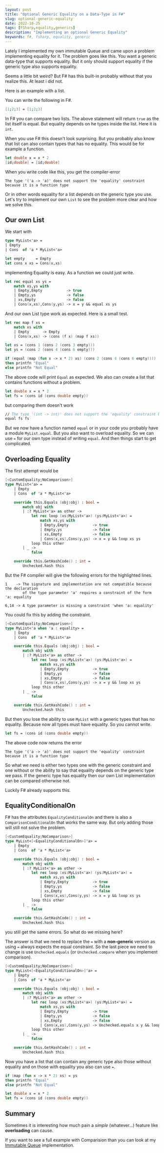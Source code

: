 ```yaml
---
layout: post
title: "Optional Generic Equality on a Data-Type in F#"
slug: optional-generic-equality
date: 2022-10-25
tags: [FSharp,equality,generics]
description: "Implementing an optional Generic Equality"
keywords: f#, fsharp, equality, generic
---
```


Lately I implemented my own immutable Queue and came upon a problem
implementing equality for it. The problem goes like this. You want
a generic data-type that supports equality. But it only should support
equality if the generic type also supports equality.

Seems a little bit weird? But F# has this built-in probably without that
you realize this. At least i did not.

Here is an example with a list.

You can write the following in F#.

```fsharp
[1;2;3] = [1;2;3]
```

In F# you can compare two lists. The above statement will return `true` as the list itself
is equal. But equality depends on he types inside the list. Here it is `int`.

When you use F# this doesn't look surprising. But you probably also know that list can also
contain types that has no equality. This would be for example a function.

```fsharp
let double x = x * 2
[id;double] = [id;double]
```

When you write code like this, you get the compiler-error

    The type '('a -> 'a)' does not support the 'equality' constraint because it is a function type

Or in other words equality for a list depends on the generic type you use. Let's try to implement
our own `List` to see the problem more clear and how we solve this.

## Our own List

We start with

```fsharp
type MyList<'a> =
| Empty
| Cons  of 'a * MyList<'a>

let empty     = Empty
let cons x xs = Cons(x,xs)
```

implementing Equality is easy. As a function we could just write.

```fsharp
let rec equal xs ys =
    match xs,ys with
    | Empty,Empty           -> true
    | Empty,ys              -> false
    | xs,Empty              -> false
    | Cons(x,xs),Cons(y,ys) -> x = y && equal xs ys
```

And our own List type work as expected. Here is a small test.

```fsharp
let rec map f xs =
    match xs with
    | Empty      -> Empty
    | Cons(x,xs) -> (cons (f x) (map f xs))

let xs = (cons 1 (cons 2 (cons 3 empty)))
let ys = (cons 2 (cons 4 (cons 6 empty)))

if (equal (map (fun x -> x * 2) xs) (cons 2 (cons 4 (cons 6 empty))))
then printfn "Equal"
else printfn "Not Equal"
```

The above code will print `Equal` as expected. We also can create a
list that contains functions without a problem.

```fsharp
let double x = x * 2
let fs = (cons id (cons double empty))
```

but comparing them doesn't work

```fsharp
// The type '(int -> int)' does not support the 'equality' constraint because it is a function type
equal fs fs
```

But we now have a function named `equal` or in your code you probably have a module `MyList.equal`. But
you also want to overload equality. So we can use `=` for our own type instead of writing `equal`. And then
things start to get complicated.

## Overloading Equality

The first attempt would be

```fsharp {hl_lines=[2,6,14]}
[<CustomEquality;NoComparison>]
type MyList<'a> =
    | Empty
    | Cons  of 'a * MyList<'a>

    override this.Equals (obj:obj) : bool =
        match obj with
        | :? MyList<'a> as other ->
            let rec loop (xs:MyList<'a>) (ys:MyList<'a>) =
                match xs,ys with
                | Empty,Empty           -> true
                | Empty,ys              -> false
                | xs,Empty              -> false
                | Cons(x,xs),Cons(y,ys) -> x = y && loop xs ys
            loop this other
        | _ ->
            false

    override this.GetHashCode() : int =
        Unchecked.hash this
```

But the F# compiler will give the following errors for the highlighted lines.

    1    -> The signature and implementation are not compatible because the declaration
            of the type parameter 'a' requires a constraint of the form 'a: equality

    6,14 -> A type parameter is missing a constraint 'when 'a: equality'

You could fix this by adding the constraint.

```fsharp {hl_lines=[2]}
[<CustomEquality;NoComparison>]
type MyList<'a when 'a : equality> =
    | Empty
    | Cons  of 'a * MyList<'a>

    override this.Equals (obj:obj) : bool =
        match obj with
        | :? MyList<'a> as other ->
            let rec loop (xs:MyList<'a>) (ys:MyList<'a>) =
                match xs,ys with
                | Empty,Empty           -> true
                | Empty,ys              -> false
                | xs,Empty              -> false
                | Cons(x,xs),Cons(y,ys) -> x = y && loop xs ys
            loop this other
        | _ ->
            false

    override this.GetHashCode() : int =
        Unchecked.hash this
```

But then you lose the ability to use `MyList` with a generic types that has no
equality. Because now all types must have equality. So you cannot write.

```fsharp
let fs = (cons id (cons double empty))
```

The above code now returns the error

    The type '('a -> 'a)' does not support the 'equality' constraint because it is a function type

So what we need is either two types one with the generic constraint and one without or the ability to
say that equality depends on the generic type we pass. If the generic type has equality then our
own List implementation can be compared otherwise not.

Luckily F# already supports this.

## EqualityConditionalOn

F# has the attributes `EqualityConditionalOn` and there is also a `ComparisonConditionalOn`
that works the same way. But only adding those will still not solve the problem.

```fsharp {hl_lines=[2,6,14]}
[<CustomEquality;NoComparison>]
type MyList<[<EqualityConditionalOn>]'a> =
    | Empty
    | Cons  of 'a * MyList<'a>

    override this.Equals (obj:obj) : bool =
        match obj with
        | :? MyList<'a> as other ->
            let rec loop (xs:MyList<'a>) (ys:MyList<'a>) =
                match xs,ys with
                | Empty,Empty           -> true
                | Empty,ys              -> false
                | xs,Empty              -> false
                | Cons(x,xs),Cons(y,ys) -> x = y && loop xs ys
            loop this other
        | _ ->
            false

    override this.GetHashCode() : int =
        Unchecked.hash this
```

you still get the same errors. So what do we missing here?

The answer is that we need to replace the `=` with a **non-generic** version as
using `=` always expects the equal constraint. So the last piece we need to change is
use `Unchecked.equals` (or `Unchecked.compare` when you implement comparison).

```fsharp {hl_lines=[14]}
[<CustomEquality;NoComparison>]
type MyList<[<EqualityConditionalOn>]'a> =
    | Empty
    | Cons  of 'a * MyList<'a>

    override this.Equals (obj:obj) : bool =
        match obj with
        | :? MyList<'a> as other ->
            let rec loop (xs:MyList<'a>) (ys:MyList<'a>) =
                match xs,ys with
                | Empty,Empty           -> true
                | Empty,ys              -> false
                | xs,Empty              -> false
                | Cons(x,xs),Cons(y,ys) -> Unchecked.equals x y && loop xs ys
            loop this other
        | _ ->
            false

    override this.GetHashCode() : int =
        Unchecked.hash this
```

Now you have a list that can contain any generic type also those without equality and
on those with equality you also can use `=`.


```fsharp
if (map (fun x -> x * 2) xs) = ys
then printfn "Equal"
else printfn "Not Equal"

let double x = x * 2
let fs = (cons id (cons double empty))
```

## Summary

Sometimes it is interesting how much pain a *simple* (whatever...) feature like **overloading**
can cause.

If you want to see a full example with Comparision than you can
look at my [Immutable Queue](https://github.com/DavidRaab/Queue/blob/master/lib/Queue.fs) implementation.